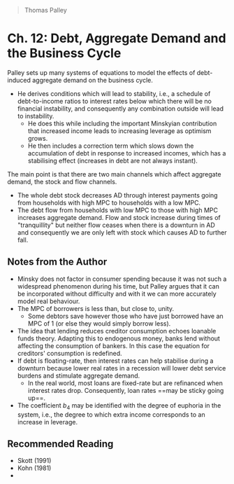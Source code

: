 >Thomas Palley

# Ch. 12: Debt, Aggregate Demand and the Business Cycle
Palley sets up many systems of equations to model the effects of debt-induced aggregate demand on the business cycle.
- He derives conditions which will lead to stability, i.e., a schedule of debt-to-income ratios to interest rates below which there will be no financial instability, and consequently any combination outside will lead to instability.
	- He does this while including the important Minskyian contribution that increased income leads to increasing leverage as optimism grows.
	- He then includes a correction term which slows down the accumulation of debt in response to increased incomes, which has a stabilising effect (increases in debt are not always instant).

The main point is that there are two main channels which affect aggregate demand, the stock and flow channels.
- The whole debt stock decreases AD through interest payments going from households with high MPC to households with a low MPC.
- The debt flow from households with low MPC to those with high MPC increases aggregate demand.
Flow and stock increase during times of "tranquillity" but neither flow ceases when there is a downturn in AD and consequently we are only left with stock which causes AD to further fall.

## Notes from the Author
- Minsky does not factor in consumer spending because it was not such a widespread phenomenon during his time, but Palley argues that it can be incorporated without difficulty and with it we can more accurately model real behaviour.
- The MPC of borrowers is less than, but close to, unity.
	- Some debtors save however those who have just borrowed have an MPC of 1 (or else they would simply borrow less).
- The idea that lending reduces creditor consumption echoes loanable funds theory. Adapting this to endogenous money, banks lend without affecting the consumption of bankers. In this case the equation for creditors' consumption is redefined.
- If debt is floating-rate, then interest rates can help stabilise during a downturn because lower real rates in a recession will lower debt service burdens and stimulate aggregate demand.
	- In the real world, most loans are fixed-rate but are refinanced when interest rates drop. Consequently, loan rates ==may be sticky going up==.
- The coefficient $b_{4}$ may be identified with the degree of euphoria in the system, i.e., the degree to which extra income corresponds to an increase in leverage.
## Recommended Reading
- Skott (1991)
- Kohn (1981)
- 